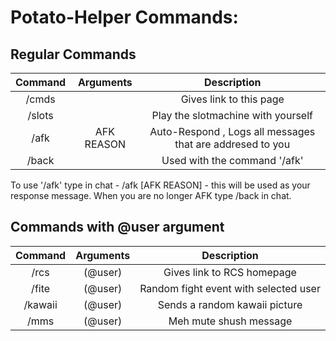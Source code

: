 # Potato-Helper Commands:

Regular Commands 
----
|Command | Arguments |  Description |
|:------:|:---------:|:--------------------------------------:|
|/cmds | | Gives link to this page |
|/slots | | Play the slotmachine with yourself |
|/afk | AFK REASON | Auto-Respond , Logs all messages that are addresed to you |
|/back | | Used with the command '/afk' |

To use '/afk' type in chat - /afk [AFK REASON] - this will be used as your response message. When you are no longer AFK type /back in chat.


Commands with @user argument
----
|Command | Arguments |  Description |
|:------:|:---------:|:--------------------------------------:|
|/rcs | (@user) | Gives link to RCS homepage |
|/fite | (@user) | Random fight event with selected user |
|/kawaii | (@user) | Sends a random kawaii picture |
|/mms | (@user) | Meh mute shush message|




